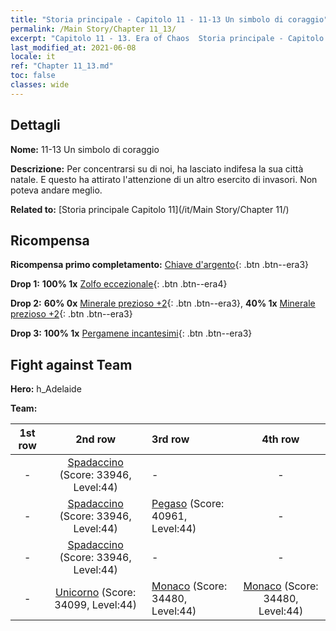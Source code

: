 ```yaml
---
title: "Storia principale - Capitolo 11 - 11-13 Un simbolo di coraggio"
permalink: /Main Story/Chapter 11_13/
excerpt: "Capitolo 11 - 13. Era of Chaos  Storia principale - Capitolo 11_13. 11-13 Un simbolo di coraggio"
last_modified_at: 2021-06-08
locale: it
ref: "Chapter 11_13.md"
toc: false
classes: wide
---
```


## Dettagli

 **Nome:** 11-13 Un simbolo di coraggio

 **Descrizione:** Per concentrarsi su di noi, ha lasciato indifesa la sua città natale. E questo ha attirato l'attenzione di un altro esercito di invasori. Non poteva andare meglio.

 **Related to:** [Storia principale Capitolo 11](/it/Main Story/Chapter 11/)

## Ricompensa

 **Ricompensa primo completamento:** [Chiave d'argento](/ItemsIT/con_693/){: .btn .btn--era3}

 **Drop 1:** **100% 1x** [Zolfo eccezionale](/ItemsIT/mat_36/){: .btn .btn--era4}

 **Drop 2:** **60% 0x** [Minerale prezioso +2](/ItemsIT/mat_26/){: .btn .btn--era3}, **40% 1x** [Minerale prezioso +2](/ItemsIT/mat_26/){: .btn .btn--era3}

 **Drop 3:** **100% 1x** [Pergamene incantesimi](/ItemsIT/con_694/){: .btn .btn--era3}


## Fight against Team
 **Hero:** h_Adelaide

 **Team:**


  | 1st row | 2nd row | 3rd row | 4th row |
  |:----:|:----:|:----|:----:|
  | - | [Spadaccino](/it/units/Swordsman/) (Score: 33946, Level:44)  | - | - |
  | - | [Spadaccino](/it/units/Swordsman/) (Score: 33946, Level:44)  | [Pegaso](/it/units/Pegasus/) (Score: 40961, Level:44)  | - |
  | - | [Spadaccino](/it/units/Swordsman/) (Score: 33946, Level:44)  | - | - |
  | - | [Unicorno](/it/units/Unicorn/) (Score: 34099, Level:44)  | [Monaco](/it/units/Monk/) (Score: 34480, Level:44)  | [Monaco](/it/units/Monk/) (Score: 34480, Level:44)  |


